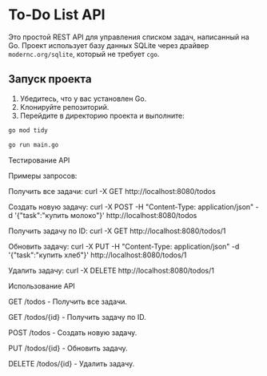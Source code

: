 # To-Do List API

Это простой REST API для управления списком задач, написанный на Go. Проект использует базу данных SQLite через драйвер `modernc.org/sqlite`, который не требует `cgo`.

## Запуск проекта

1. Убедитесь, что у вас установлен Go.
2. Клонируйте репозиторий.
3. Перейдите в директорию проекта и выполните:

```bash
go mod tidy
```

```bash
go run main.go
```

Тестирование API

Примеры запросов:

Получить все задачи:
curl -X GET http://localhost:8080/todos

Создать новую задачу:
curl -X POST -H "Content-Type: application/json" -d '{"task":"купить молоко"}' http://localhost:8080/todos

Получить задачу по ID:
curl -X GET http://localhost:8080/todos/1

Обновить задачу:
curl -X PUT -H "Content-Type: application/json" -d '{"task":"купить хлеб"}' http://localhost:8080/todos/1

Удалить задачу:
curl -X DELETE http://localhost:8080/todos/1

Использование API

GET /todos - Получить все задачи.

GET /todos/{id} - Получить задачу по ID.

POST /todos - Создать новую задачу.

PUT /todos/{id} - Обновить задачу.

DELETE /todos/{id} - Удалить задачу.

